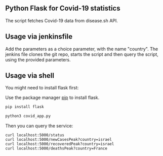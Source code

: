 ## Python Flask for Covid-19 statistics

The script fetches Covid-19 data from disease.sh API.


## Usage via jenkinsfile

Add the parameters as a choice parameter, with the name "country".
The jenkins file clones the git repo, starts the script and then query the script, using the provided parameters.


## Usage via shell

You might need to install flask first:

Use the package manager [pip](https://pip.pypa.io/en/stable/) to install flask.

```bash
pip install flask
```

```python
python3 covid_app.py
```
Then you can query the service:

```
curl localhost:5000/status
curl localhost:5000/newCasesPeak?country=israel
curl localhost:5000/recoveredPeak?country=israel
curl localhost:5000/deathsPeak?country=France
```

